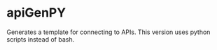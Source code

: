 # apiGenPY
Generates a template for connecting to APIs. This version uses python scripts instead of bash.

